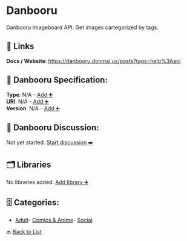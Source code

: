 # Danbooru

Danbooru Imageboard API. Get images cartegorized by tags.

##  🔗 Links
**Docs / Website**: https://danbooru.donmai.us/posts?tags=help%3Aapi

## 🧬 Danbooru Specification:
**Type**: N/A - [Add ➕](https://github.com/apis-list/apis-list/edit/main/apis.yaml#4606)  
**URI**: N/A - [Add ➕](https://github.com/apis-list/apis-list/edit/main/apis.yaml#4606)  
**Version**: N/A - [Add ➕](https://github.com/apis-list/apis-list/edit/main/apis.yaml#4606)

## 💬 Danbooru Discussion:
Not yet started. [Start discussion ➡️](https://github.com/apis-list/apis-list/discussions/new)

## 🗂️ Libraries

No libraries added. [Add library ➕](https://github.com/apis-list/apis-list/edit/main/apis.yaml#4606)    


## 🗄️ Categories:
- [Adult](https://github.com/apis-list/apis-list#adult-)- [Comics & Anime](https://github.com/apis-list/apis-list#comics--anime-)- [Social](https://github.com/apis-list/apis-list#social-)

🔙  [Back to List](https://github.com/apis-list/apis-list)
